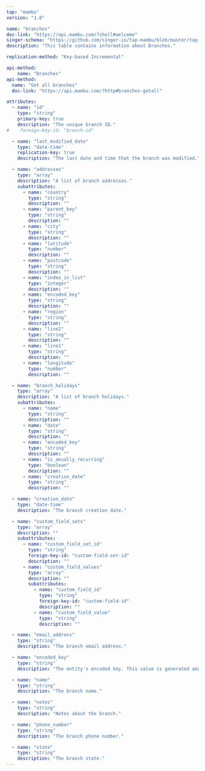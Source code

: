 ```yaml
---
tap: "mambu"
version: "1.0"

name: "branches"
doc-link: "https://api.mambu.com/?shell#welcome"
singer-schema: "https://github.com/singer-io/tap-mambu/blob/master/tap_mambu/schemas/branches.json"
description: "This table contains information about Branches."

replication-method: "Key-based Incremental"

api-method:
    name: "Branches"
api-method:
  name: "Get all branches"
  doc-link: "https://api.mambu.com/?http#branches-getall"

attributes:
  - name: "id"
    type: "string"
    primary-key: true
    description: "The unique branch ID."
#    foreign-key-id: "branch-id"

  - name: "last_modified_date"
    type: "date-time"
    replication-key: true
    description: "The last date and time that the branch was modified."

  - name: "addresses"
    type: "array"
    description: "A list of branch addresses."
    subattributes:
      - name: "country"
        type: "string"
        description: ""
      - name: "parent_key"
        type: "string"
        description: ""
      - name: "city"
        type: "string"
        description: ""
      - name: "latitude"
        type: "number"
        description: ""
      - name: "postcode"
        type: "string"
        description: ""
      - name: "index_in_list"
        type: "integer"
        description: ""
      - name: "encoded_key"
        type: "string"
        description: ""
      - name: "region"
        type: "string"
        description: ""
      - name: "line2"
        type: "string"
        description: ""
      - name: "line1"
        type: "string"
        description: ""
      - name: "longitude"
        type: "number"
        description: ""    

  - name: "branch_holidays"
    type: "array"
    description: "A list of branch holidays."
    subattributes:
      - name: "name"
        type: "string"
        description: ""
      - name: "date"
        type: "string"
        description: ""
      - name: "encoded_key"
        type: "string"
        description: ""
      - name: "is_anually_recurring"
        type: "boolean"
        description: ""
      - name: "creation_date"
        type: "string"
        description: ""        

  - name: "creation_date"
    type: "date-time"
    description: "The branch creation date."

  - name: "custom_field_sets"
    type: "array"
    description: ""
    subattributes:
      - name: "custom_field_set_id"
        type: "string"
        foreign-key-id: "custom-field-set-id"
        description: ""
      - name: "custom_field_values"
        type: "array"
        description: ""
        subattributes:
          - name: "custom_field_id"
            type: "string"
            foreign-key-id: "custom-field-id"
            description: ""
          - name: "custom_field_value"
            type: "string"
            description: ""    

  - name: "email_address"
    type: "string"
    description: "The branch email address."

  - name: "encoded_key"
    type: "string"
    description: "The entity's encoded key. This value is generated and globally unique."

  - name: "name"
    type: "string"
    description: "The branch name."

  - name: "notes"
    type: "string"
    description: "Notes about the branch."

  - name: "phone_number"
    type: "string"
    description: "The branch phone number."

  - name: "state"
    type: "string"
    description: "The branch state."
---
```

